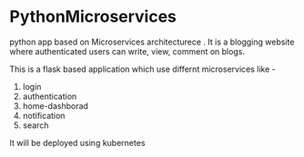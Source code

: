 # PythonMicroservices
python app based on Microservices architecturece . It is a blogging website where authenticated users can write, view, comment on blogs.

This is a flask based application which use differnt microservices like -


1) login
2) authentication
3) home-dashborad
4) notification
5) search

It will be deployed using kubernetes
